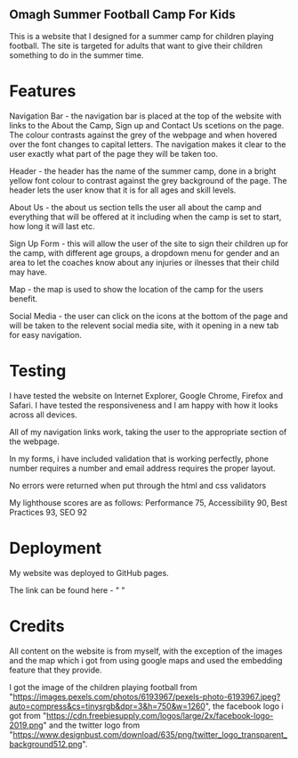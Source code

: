 Omagh Summer Football Camp For Kids
-
This is a website that I designed for a summer camp for children playing football. The site is targeted for adults that want to give their children something to do in the summer time.

Features
=
Navigation Bar - the navigation bar is placed at the top of the website with links to the About the Camp, Sign up and Contact Us scetions on the page.
The colour contrasts against the grey of the webpage and when hovered over the font changes to capital letters.
The navigation makes it clear to the user exactly what part of the page they will be taken too.

Header - the header has the name of the summer camp, done in a bright yellow font colour to contrast against the grey background of the page.
The header lets the user know that it is for all ages and skill levels.

About Us - the about us section tells the user all about the camp and everything that will be offered at it including when the camp is set to start, how long it will last etc.

Sign Up Form - this will allow the user of the site to sign their children up for the camp, with different age groups, a dropdown menu for gender and an area to let the coaches know about any injuries or ilnesses that their child may have.

Map - the map is used to show the location of the camp for the users benefit.

Social Media - the user can click on the icons at the bottom of the page and will be taken to the relevent social media site, with it opening in a new tab for easy navigation.

Testing
=
I have tested the website on Internet Explorer, Google Chrome, Firefox and Safari. I have tested the responsiveness and I am happy with how it looks across all devices.

All of my navigation links work, taking the user to the appropriate section of the webpage.

In my forms, i have included validation that is working perfectly, phone number requires a number and email address requires the proper layout.

No errors were returned when put through the html and css validators

My lighthouse scores are as follows: Performance 75, Accessibility 90, Best Practices 93, SEO 92

Deployment
=
My website was deployed to GitHub pages.

The link can be found here - "  "

Credits
=
All content on the website is from myself, with the exception of the images and the map which i got from using google maps and used the embedding feature that they provide.

I got the image of the children playing football from "https://images.pexels.com/photos/6193967/pexels-photo-6193967.jpeg?auto=compress&cs=tinysrgb&dpr=3&h=750&w=1260", the facebook logo i got from "https://cdn.freebiesupply.com/logos/large/2x/facebook-logo-2019.png" and the twitter logo from "https://www.designbust.com/download/635/png/twitter_logo_transparent_background512.png".